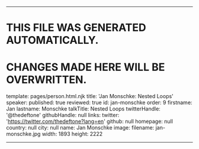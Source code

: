 ----

# THIS FILE WAS GENERATED AUTOMATICALLY.
# CHANGES MADE HERE WILL BE OVERWRITTEN.

template: pages/person.html.njk
title: 'Jan Monschke: Nested Loops'
speaker:
  published: true
  reviewed: true
  id: jan-monschke
  order: 9
  firstname: Jan
  lastname: Monschke
  talkTitle: Nested Loops
  twitterHandle: '@thedeftone'
  githubHandle: null
  links:
    twitter: 'https://twitter.com/thedeftone?lang=en'
    github: null
    homepage: null
  country: null
  city: null
  name: Jan Monschke
  image:
    filename: jan-monschke.jpg
    width: 1893
    height: 2222

----

 